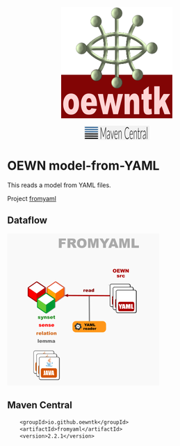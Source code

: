 <p align="center">
<img width="256" height="256" src="images/oewntk.png" alt="OEWNTK">
</p>
<p align="center">
<img width="150" src="images/mavencentral.png" alt="MavenCentral">
</p>

# OEWN model-from-YAML

This reads a model from YAML files.

Project [fromyaml](https://github.com/oewntk/fromyaml)

## Dataflow

![Dataflow](images/dataflow_fromyaml.png  "Dataflow")

## Maven Central

		<groupId>io.github.oewntk</groupId>
		<artifactId>fromyaml</artifactId>
		<version>2.2.1</version>
